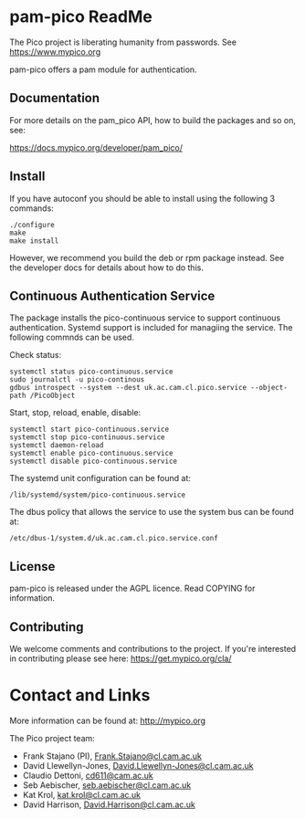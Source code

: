 # pam-pico ReadMe

The Pico project is liberating humanity from passwords. See https://www.mypico.org

pam-pico offers a pam module for authentication.

## Documentation

For more details on the pam_pico API, how to build the packages and so on, see:

https://docs.mypico.org/developer/pam_pico/

## Install

If you have autoconf you should be able to install using the following 3 
commands:

```
./configure
make
make install
```

However, we recommend you build the deb or rpm package instead. See the developer docs for details about how to do this.

## Continuous Authentication Service

The package installs the pico-continuous service to support continuous 
authentication. Systemd support is included for managiing the service. The
following commnds can be used.

Check status:
```
systemctl status pico-continuous.service
sudo journalctl -u pico-continous
gdbus introspect --system --dest uk.ac.cam.cl.pico.service --object-path /PicoObject
```

Start, stop, reload, enable, disable:
```
systemctl start pico-continuous.service
systemctl stop pico-continuous.service
systemctl daemon-reload
systemctl enable pico-continuous.service
systemctl disable pico-continuous.service
```

The systemd unit configuration can be found at:
```
/lib/systemd/system/pico-continuous.service
```

The dbus policy that allows the service to use the system bus can be found at:
```
/etc/dbus-1/system.d/uk.ac.cam.cl.pico.service.conf
```

## License

pam-pico is released under the AGPL licence. Read COPYING for information.

## Contributing

We welcome comments and contributions to the project. If you're interested in contributing please see here: https://get.mypico.org/cla/

Contact and Links
=================

More information can be found at: http://mypico.org

The Pico project team:
 * Frank Stajano (PI), Frank.Stajano@cl.cam.ac.uk
 * David Llewellyn-Jones, David.Llewellyn-Jones@cl.cam.ac.uk
 * Claudio Dettoni, cd611@cam.ac.uk
 * Seb Aebischer, seb.aebischer@cl.cam.ac.uk
 * Kat Krol, kat.krol@cl.cam.ac.uk
 * David Harrison, David.Harrison@cl.cam.ac.uk

